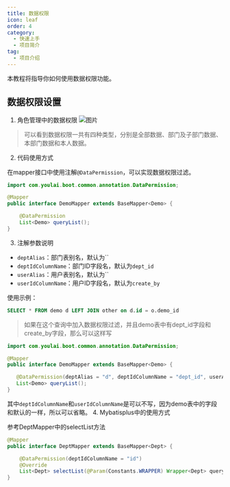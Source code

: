 ```yaml
---
title: 数据权限
icon: leaf
order: 4
category:
  - 快速上手
  - 项目简介
tag:
  - 项目介绍
---
```


本教程将指导你如何使用数据权限功能。

<!-- more -->
## 数据权限设置
1. 角色管理中的数据权限
![图片](/assets/image/data_permission.png)
> 可以看到数据权限一共有四种类型，分别是全部数据、部门及子部门数据、本部门数据和本人数据。
2. 代码使用方式

在mapper接口中使用注解`@DataPermission`，可以实现数据权限过滤。
```java
import com.youlai.boot.common.annotation.DataPermission;

@Mapper
public interface DemoMapper extends BaseMapper<Demo> {

    @DataPermission
    List<Demo> queryList();
}
```
3. 注解参数说明
- `deptAlias`：部门表别名，默认为``
- `deptIdColumnName`：部门ID字段名，默认为`dept_id`
- `userAlias`：用户表别名，默认为``
- `userIdColumnName`：用户ID字段名，默认为`create_by`

使用示例：
```sql
SELECT * FROM demo d LEFT JOIN other on d.id = o.demo_id
```
> 如果在这个查询中加入数据权限过滤，并且demo表中有dept_id字段和create_by字段，那么可以这样写
```java
import com.youlai.boot.common.annotation.DataPermission;

@Mapper
public interface DemoMapper extends BaseMapper<Demo> {

   @DataPermission(deptAlias = "d", deptIdColumnName = "dept_id", userAlias = "d", userIdColumnName = "create_by")
   List<Demo> queryList();
}
```
其中`deptIdColumnName`和`userIdColumnName`是可以不写，因为demo表中的字段和默认的一样，所以可以省略。
4. Mybatisplus中的使用方式

参考DeptMapper中的selectList方法
```java
@Mapper
public interface DeptMapper extends BaseMapper<Dept> {

    @DataPermission(deptIdColumnName = "id")
    @Override
    List<Dept> selectList(@Param(Constants.WRAPPER) Wrapper<Dept> queryWrapper);
}
```

